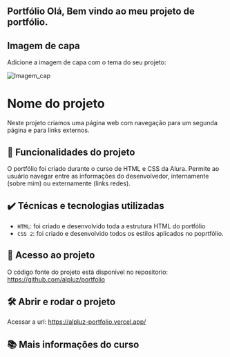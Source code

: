 ## Portfólio Olá, Bem vindo ao meu projeto de portfólio.


## Imagem de capa

Adicione a imagem de capa com o tema do seu projeto:

![Imagem_cap](https://github.com/alpluz/portfolio/assets/172930754/621d5b33-f894-4361-9e1f-690b89fd2d29)

      
# Nome do projeto

Neste projeto criamos uma página web com navegação para um segunda página e para links externos.

## 🔨 Funcionalidades do projeto

O portfólio foi criado durante o curso de HTML e CSS da Alura. Permite ao usuário navegar entre as informações do desenvolvedor, internamente (sobre mim) ou externamente (links redes).

## ✔️ Técnicas e tecnologias utilizadas

- `HTML`: foi criado e desenvolvido toda a estrutura HTML do portfólio
- `CSS 2`: foi criado e desenvolvido todos os estilos aplicados no poprtfólio.

## 📁 Acesso ao projeto

O código fonte do projeto está disponivel no repositorio: https://github.com/alpluz/portfolio

## 🛠️ Abrir e rodar o projeto

Acessar a url: https://alpluz-portfolio.vercel.app/

## 📚 Mais informações do curso

